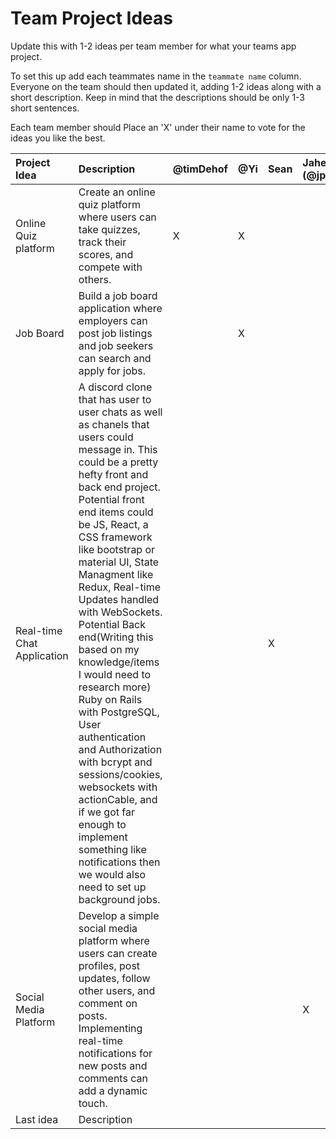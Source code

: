 # Team Project Ideas

Update this with 1-2 ideas per team member for what your teams app project.

To set this up add each teammates name in the `teammate name` column. Everyone
on the team should then updated it, adding 1-2 ideas along with a short 
description. Keep in mind that the descriptions should be only 1-3 short
sentences. 

Each team member should Place an 'X' under their name to vote for the ideas 
you like the best.

| Project Idea | Description | @timDehof | @Yi | Sean | Jahed (@jp183) | teammate name | teammate name |
| :--- | :--- | :--- | :--- | :--- | :--- | :--- | :--- |
| Online Quiz platform | Create an online quiz platform where users can take quizzes, track their scores, and compete with others. | X |X | | | | |
| Job Board | Build a job board application where employers can post job listings and job seekers can search and apply for jobs. | |X | | | | |
| Real-time Chat Application | A discord clone that has user to user chats as well as chanels that users could message in.  This could be a pretty hefty front and back end project. Potential front end items could be JS, React, a CSS framework like bootstrap or material UI, State Managment like Redux, Real-time Updates handled with WebSockets. Potential Back end(Writing this based on my knowledge/items I would need to research more) Ruby on Rails with PostgreSQL, User authentication and Authorization with bcrypt and sessions/cookies, websockets with actionCable, and if we got far enough to implement something like notifications then we would also need to set up background jobs. | | |X | |X | |
| Social Media Platform | Develop a simple social media platform where users can create profiles, post updates, follow other users, and comment on posts. Implementing real-time notifications for new posts and comments can add a dynamic touch. | | | |X | | |
| Last idea | Description | | | | | | |
